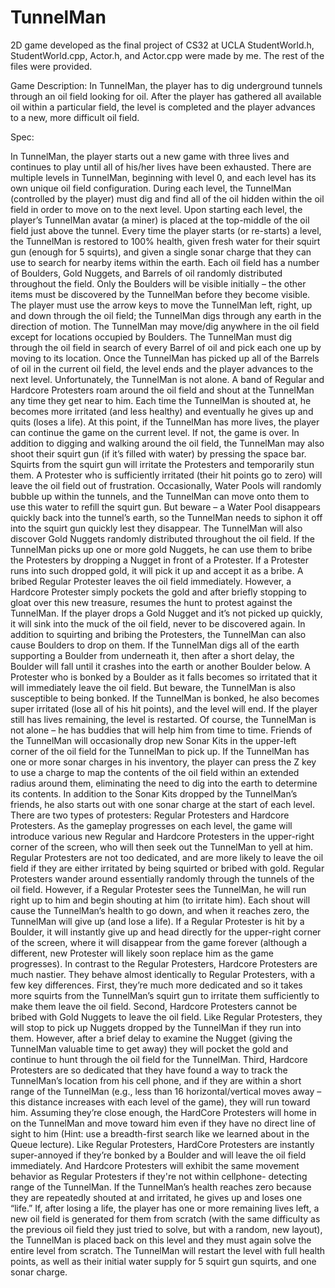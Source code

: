 # TunnelMan
2D game developed as the final project of CS32 at UCLA
StudentWorld.h, StudentWorld.cpp, Actor.h, and Actor.cpp were made by me. The rest of the files were provided.

Game Description:
In TunnelMan, the player has to dig underground tunnels through an oil field looking
for oil. After the player has gathered all available oil within a particular field, the level
is completed and the player advances to a new, more difficult oil field.

Spec:

In TunnelMan, the player starts out a new game with three lives and continues to play
until all of his/her lives have been exhausted. There are multiple levels in TunnelMan,
beginning with level 0, and each level has its own unique oil field configuration. During
each level, the TunnelMan (controlled by the player) must dig and find all of the oil
hidden within the oil field in order to move on to the next level.
Upon starting each level, the player’s TunnelMan avatar (a miner) is placed at the top-middle
of the oil field just above the tunnel. Every time the player starts (or re-starts) a level, the
TunnelMan is restored to 100% health, given fresh water for their squirt gun (enough for 5
squirts), and given a single sonar charge that they can use to search for nearby items within
the earth. Each oil field has a number of Boulders, Gold Nuggets, and Barrels of oil
randomly distributed throughout the field. Only the Boulders will be visible initially – the
other items must be discovered by the TunnelMan before they become visible. The player
must use the arrow keys to move the TunnelMan left, right, up and down through the oil
field; the TunnelMan digs through any earth in the direction of motion. The TunnelMan may
move/dig anywhere in the oil field except for locations occupied by
Boulders.
The TunnelMan must dig through the oil field in search of every Barrel of oil and pick
each one up by moving to its location. Once the TunnelMan has picked up all of the
Barrels of oil in the current oil field, the level ends and the player advances to the next
level.
Unfortunately, the TunnelMan is not alone. A band of Regular and Hardcore Protesters
roam around the oil field and shout at the TunnelMan any time they get near to him.
Each time the TunnelMan is shouted at, he becomes more irritated (and less healthy)
and eventually he gives up and quits (loses a life). At this point, if the TunnelMan has
more lives, the player can continue the game on the current level. If not, the game is
over.
In addition to digging and walking around the oil field, the TunnelMan may also shoot
their squirt gun (if it’s filled with water) by pressing the space bar. Squirts from the squirt
gun will irritate the Protesters and temporarily stun them. A Protester who is sufficiently
irritated (their hit points go to zero) will leave the oil field out of frustration.
Occasionally, Water Pools will randomly bubble up within the tunnels, and the
TunnelMan can move onto them to use this water to refill the squirt gun. But beware – a
Water Pool disappears quickly back into the tunnel’s earth, so the TunnelMan needs to
siphon it off into the squirt gun quickly lest they disappear.
The TunnelMan will also discover Gold Nuggets randomly distributed throughout the oil
field. If the TunnelMan picks up one or more gold Nuggets, he can use them to bribe the
Protesters by dropping a Nugget in front of a Protester. If a Protester runs into such
dropped gold, it will pick it up and accept it as a bribe. A bribed Regular Protester leaves
the oil field immediately. However, a Hardcore Protester simply pockets the gold and
after briefly stopping to gloat over this new treasure, resumes the hunt to protest against
the TunnelMan. If the player drops a Gold Nugget and it’s not picked up quickly, it will
sink into the muck of the oil field, never to be discovered again.
In addition to squirting and bribing the Protesters, the TunnelMan can also cause
Boulders to drop on them. If the TunnelMan digs all of the earth supporting a Boulder
from underneath it, then after a short delay, the Boulder will fall until it crashes into the
earth or another Boulder below. A Protester who is bonked by a Boulder as it falls
becomes so irritated that it will immediately leave the oil field. But beware, the
TunnelMan is also susceptible to being bonked. If the TunnelMan is bonked, he also
becomes super irritated (lose all of his hit points), and the level will end. If the player still
has lives remaining, the level is restarted.
Of course, the TunnelMan is not alone – he has buddies that will help him from time to
time. Friends of the TunnelMan will occasionally drop new Sonar Kits in the upper-left
corner of the oil field for the TunnelMan to pick up. If the TunnelMan has one or more
sonar charges in his inventory, the player can press the Z key to use a charge to map the
contents of the oil field within an extended radius around them, eliminating the need to
dig into the earth to determine its contents. In addition to the Sonar Kits dropped by the
TunnelMan’s friends, he also starts out with one sonar charge at the start of each level.
There are two types of protesters: Regular Protesters and Hardcore Protesters. As the
gameplay progresses on each level, the game will introduce various new Regular and
Hardcore Protesters in the upper-right corner of the screen, who will then seek out the
TunnelMan to yell at him.
Regular Protesters are not too dedicated, and are more likely to leave the oil field if they
are either irritated by being squirted or bribed with gold. Regular Protesters wander
around essentially randomly through the tunnels of the oil field. However, if a Regular
Protester sees the TunnelMan, he will run right up to him and begin shouting at him (to
irritate him). Each shout will cause the TunnelMan’s health to go down, and when it
reaches zero, the TunnelMan will give up (and lose a life). If a Regular Protester is hit
by a Boulder, it will instantly give up and head directly for the upper-right corner of the
screen, where it will disappear from the game forever (although a different, new
Protester will likely soon replace him as the game progresses).
In contrast to the Regular Protesters, Hardcore Protesters are much nastier. They behave
almost identically to Regular Protesters, with a few key differences. First, they’re much more
dedicated and so it takes more squirts from the TunnelMan’s squirt gun to irritate them
sufficiently to make them leave the oil field. Second, Hardcore Protesters cannot be bribed
with Gold Nuggets to leave the oil field. Like Regular Protesters, they will stop to pick up
Nuggets dropped by the TunnelMan if they run into them. However, after a brief delay to
examine the Nugget (giving the TunnelMan valuable time to get away) they will pocket the
gold and continue to hunt through the oil field for the TunnelMan. Third, Hardcore
Protesters are so dedicated that they have found a way to track the TunnelMan’s location
from his cell phone, and if they are within a short range of the TunnelMan (e.g., less than
16 horizontal/vertical moves away – this distance increases with each level of the game),
they will run toward him. Assuming they’re close enough, the HardCore Protesters will
home in on the TunnelMan and move toward him even if they have no direct line of sight
to him (Hint: use a breadth-first search like we learned about in the Queue lecture). Like
Regular Protesters, HardCore Protesters are instantly super-annoyed if they’re bonked
by a Boulder and will leave the oil field immediately. And Hardcore Protesters will
exhibit the same movement behavior as Regular Protesters if they're not within cellphone-
detecting range of the TunnelMan.
If the TunnelMan’s health reaches zero because they are repeatedly shouted at and
irritated, he gives up and loses one “life.” If, after losing a life, the player has one or
more remaining lives left, a new oil field is generated for them from scratch (with the
same difficulty as the previous oil field they just tried to solve, but with a random, new
layout), the TunnelMan is placed back on this level and they must again solve the entire
level from scratch. The TunnelMan will restart the level with full health points, as well as
their initial water supply for 5 squirt gun squirts, and one sonar charge.
